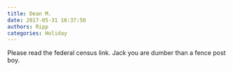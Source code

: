 ```yaml
---
title: Dean M.
date: 2017-05-31 16:37:50
authors: Ripp
categories: Holiday
---
```


 Please read the federal census link. Jack you are dumber than a fence post boy.